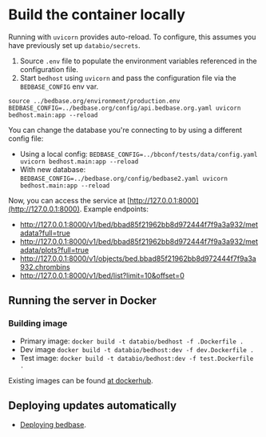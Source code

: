 # Build the container locally

Running with `uvicorn` provides auto-reload. To configure, this assumes you have previously set up `databio/secrets`. 

1. Source `.env` file to populate the environment variables referenced in the configuration file.
2. Start `bedhost` using `uvicorn` and pass the configuration file via the `BEDBASE_CONFIG` env var.


```console
source ../bedbase.org/environment/production.env
BEDBASE_CONFIG=../bedbase.org/config/api.bedbase.org.yaml uvicorn bedhost.main:app --reload
```

You can change the database you're connecting to by using a different config file:
- Using a local config: `BEDBASE_CONFIG=../bbconf/tests/data/config.yaml uvicorn bedhost.main:app --reload`
- With new database: `BEDBASE_CONFIG=../bedbase.org/config/bedbase2.yaml uvicorn bedhost.main:app --reload`

Now, you can access the service at [http://127.0.0.1:8000](http://127.0.0.1:8000). Example endpoints:
- http://127.0.0.1:8000/v1/bed/bbad85f21962bb8d972444f7f9a3a932/metadata?full=true
- http://127.0.0.1:8000/v1/bed/bbad85f21962bb8d972444f7f9a3a932/metadata/plots?full=true
- http://127.0.0.1:8000/v1/objects/bed.bbad85f21962bb8d972444f7f9a3a932.chrombins
- http://127.0.0.1:8000/v1/bed/list?limit=10&offset=0


## Running the server in Docker

### Building image

- Primary image: `docker build -t databio/bedhost -f .Dockerfile .`
- Dev image `docker build -t databio/bedhost:dev -f dev.Dockerfile .`
- Test image: `docker build -t databio/bedhost:dev -f test.Dockerfile .`

Existing images can be found [at dockerhub](https://hub.docker.com/r/databio/bedhost).


## Deploying updates automatically

- [Deploying bedbase](./deployment.md).
